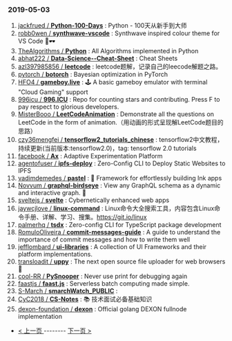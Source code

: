 ### 2019-05-03 
1. [jackfrued / **Python-100-Days**](https://github.com/jackfrued/Python-100-Days) : Python - 100天从新手到大师
1. [robb0wen / **synthwave-vscode**](https://github.com/robb0wen/synthwave-vscode) : Synthwave inspired colour theme for VS Code 🌅🕶
1. [TheAlgorithms / **Python**](https://github.com/TheAlgorithms/Python) : All Algorithms implemented in Python
1. [abhat222 / **Data-Science--Cheat-Sheet**](https://github.com/abhat222/Data-Science--Cheat-Sheet) : Cheat Sheets
1. [azl397985856 / **leetcode**](https://github.com/azl397985856/leetcode) : leetcode题解，记录自己的leecode解题之路。
1. [pytorch / **botorch**](https://github.com/pytorch/botorch) : Bayesian optimization in PyTorch
1. [HFO4 / **gameboy.live**](https://github.com/HFO4/gameboy.live) : 🕹️ A basic gameboy emulator with terminal "Cloud Gaming" support
1. [996icu / **996.ICU**](https://github.com/996icu/996.ICU) : Repo for counting stars and contributing. Press F to pay respect to glorious developers.
1. [MisterBooo / **LeetCodeAnimation**](https://github.com/MisterBooo/LeetCodeAnimation) : Demonstrate all the questions on LeetCode in the form of animation.（用动画的形式呈现解LeetCode题目的思路）
1. [czy36mengfei / **tensorflow2_tutorials_chinese**](https://github.com/czy36mengfei/tensorflow2_tutorials_chinese) : tensorflow2中文教程，持续更新(当前版本:tensorflow2.0)，tag: tensorflow 2.0 tutorials
1. [facebook / **Ax**](https://github.com/facebook/Ax) : Adaptive Experimentation Platform
1. [agentofuser / **ipfs-deploy**](https://github.com/agentofuser/ipfs-deploy) : Zero-Config CLI to Deploy Static Websites to IPFS
1. [vadimdemedes / **pastel**](https://github.com/vadimdemedes/pastel) : 🎨 Framework for effortlessly building Ink apps
1. [Novvum / **graphql-birdseye**](https://github.com/Novvum/graphql-birdseye) : View any GraphQL schema as a dynamic and interactive graph. 🦅
1. [sveltejs / **svelte**](https://github.com/sveltejs/svelte) : Cybernetically enhanced web apps
1. [jaywcjlove / **linux-command**](https://github.com/jaywcjlove/linux-command) : Linux命令大全搜索工具，内容包含Linux命令手册、详解、学习、搜集。https://git.io/linux
1. [palmerhq / **tsdx**](https://github.com/palmerhq/tsdx) : Zero-config CLI for TypeScript package development
1. [RomuloOliveira / **commit-messages-guide**](https://github.com/RomuloOliveira/commit-messages-guide) : A guide to understand the importance of commit messages and how to write them well
1. [jefflombard / **ui-libraries**](https://github.com/jefflombard/ui-libraries) : A collection of UI Frameworks and their platform implementations.
1. [transloadit / **uppy**](https://github.com/transloadit/uppy) : The next open source file uploader for web browsers 🐶
1. [cool-RR / **PySnooper**](https://github.com/cool-RR/PySnooper) : Never use print for debugging again
1. [faastjs / **faast.js**](https://github.com/faastjs/faast.js) : Serverless batch computing made simple.
1. [S-March / **smarchWatch_PUBLIC**](https://github.com/S-March/smarchWatch_PUBLIC) : 
1. [CyC2018 / **CS-Notes**](https://github.com/CyC2018/CS-Notes) : 📚 技术面试必备基础知识
1. [dexon-foundation / **dexon**](https://github.com/dexon-foundation/dexon) : Official golang DEXON fullnode implementation 

- [ < 上一页 ](https://github.com/able8/github-trending-daily-record/blob/master/2019-05-02.md) -------- [ 下一页 > ](https://github.com/able8/github-trending-daily-record/blob/master/2019-05-04.md)